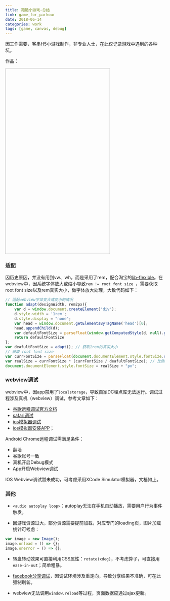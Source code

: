 ```yaml
---
title: 跑酷小游戏-总结
link: game_for_parkour
date: 2018-06-14
categories: work
tags: [game, canvas, debug]
---
```


因工作需要，客串H5小游戏制作，非专业人士，在此仅记录游戏中遇到的各种坑。

作品：

<img class="gif" width="331" height="585" data-src="https://edeity.oss-cn-shenzhen.aliyuncs.com/parkour.gif">

### 适配

因历史原因，并没有用到vw、wh，而是采用了rem，配合淘宝的[lib-flexible](https://github.com/amfe/lib-flexible)。在webview中，因系统字体放大或缩小导致`rem != root font size `，需要获取root font size以及rem真实大小，做字体放大处理，大致代码如下：

```javascript
// 适配webview字体变大或变小的情况
function adapt(designWidth, rem2px){
    var d = window.document.createElement('div');
    d.style.width = '1rem';
    d.style.display = "none";
    var head = window.document.getElementsByTagName('head')[0];
    head.appendChild(d);
    var defaultFontSize = parseFloat(window.getComputedStyle(d, null).getPropertyValue('width'));
    return defaultFontSize
};
var deafultFontSize = adapt(); // 获取1rem的真实大小
// 获取 root font size
var currFontSize = parseFloat(document.documentElement.style.fontSize.replace('px', ''));
var realSize = currFontSize * (currFontSize / deafultFontSize); // 比例调整root font size
document.documentElement.style.fontSize = realSize + "px";
```

### webview调试

webview中，因app禁用了`localstorage`，导致自家DC埋点库无法运行。调试过程涉及真机（webview）调试，参考文章如下：

- [谷歌远程调试官方文档](https://developers.google.com/web/tools/chrome-devtools/remote-debugging/?hl=zh-cn)
- [safari调试](http://www.saitjr.com/ios/ios-user-safari-debug-webview.html)
- [ios模拟器调试](http://taobaofed.org/blog/2015/11/13/web-debug-in-ios/)
- [ios模拟器安装APP](https://medium.com/xcblog/simctl-control-ios-simulators-from-command-line-78b9006a20dc)；

Android Chrome远程调试需满足条件：

- 翻墙
- 谷歌账号一致
- 真机开启Debug模式
- App开启Webview调试

IOS Webview调试暂未成功，可考虑采用XCode Simulator模拟器，文档如上。

### 其他

- `<audio autoplay loop>`：autoplay无法在手机自动播放，需要用户行为事件触发。

- 因游戏资源过大，部分资源需要提前加载，对应专门的loading页，图片加载统计可考虑：
```javascript
var image = new Image();
image.onload = () => {};
image.onerror = () => {}; 
```
- 转盘转动效果可直接利用CSS属性：`rotate(xdeg)`，不考虑算子，可直接用`ease-in-out`；简单粗暴。

- [facebook分享调试](https://developers.facebook.com/tools/debug/)，因调试环境涉及重定向，导致分享结果不准确，可在此强制刷新。

- webview无法调用`window.reload`等过程，页面数据应通过ajax更新。

<div id="comment"></div>